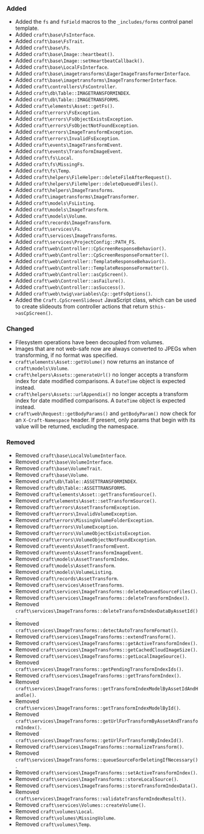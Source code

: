 ### Added
- Added the `fs` and `fsField` macros to the `_includes/forms` control panel template.
- Added `craft\base\FsInterface`.
- Added `craft\base\FsTrait`.
- Added `craft\base\Fs`.
- Added `craft\base\Image::heartbeat()`.
- Added `craft\base\Image::setHeartbeatCallback()`.
- Added `craft\base\LocalFsInterface`.
- Added `craft\base\imagetransforms\EagerImageTransformerInterface`.
- Added `craft\base\imagetransforms\ImageTransformerInterface`.
- Added `craft\controllers\FsController`.
- Added `craft\db\Table::IMAGETRANSFORMINDEX`.
- Added `craft\db\Table::IMAGETRANSFORMS`.
- Added `craft\elements\Asset::getFs()`.
- Added `craft\errors\FsException`.
- Added `craft\errors\FsObjectExistsException`.
- Added `craft\errors\FsObjectNotFoundException`.
- Added `craft\errors\ImageTransformException`.
- Added `craft\errors\InvalidFsException`.
- Added `craft\events\ImageTransformEvent`.
- Added `craft\events\TransformImageEvent`.
- Added `craft\fs\Local`.
- Added `craft\fs\MissingFs`.
- Added `craft\fs\Temp`.
- Added `craft\helpers\FileHelper::deleteFileAfterRequest()`.
- Added `craft\helpers\FileHelper::deleteQueuedFiles()`.
- Added `craft\helpers\ImageTransforms`.
- Added `craft\imagetransforms\ImageTransformer`.
- Added `craft\models\FsListing`.
- Added `craft\models\ImageTransform`.
- Added `craft\models\Volume`.
- Added `craft\records\ImageTransform`.
- Added `craft\services\Fs`.
- Added `craft\services\ImageTransforms`.
- Added `craft\services\ProjectConfig::PATH_FS`.
- Added `craft\web\Controller::CpScreenResponseBehavior()`.
- Added `craft\web\Controller::CpScreenResponseFormatter()`.
- Added `craft\web\Controller::TemplateResponseBehavior()`.
- Added `craft\web\Controller::TemplateResponseFormatter()`.
- Added `craft\web\Controller::asCpScreen()`.
- Added `craft\web\Controller::asFailure()`.
- Added `craft\web\Controller::asSuccess()`.
- Added `craft\web\twig\variables\Cp::getFsOptions()`.
- Added the `Craft.CpScreenSlideout` JavaScript class, which can be used to create slideouts from controller actions that return `$this->asCpScreen()`.

### Changed
- Filesystem operations have been decoupled from volumes.
- Images that are not web-safe now are always converted to JPEGs when transforming, if no format was specified.
- `craft\elements\Asset::getVolume()` now returns an instance of `craft\models\Volume`.
- `craft\helpers\Assets::generateUrl()` no longer accepts a transform index for date modified comparisons. A `DateTime` object is expected instead.
- `craft\helpers\Assets::urlAppendix()` no longer accepts a transform index for date modified comparisons. A `DateTime` object is expected instead.
- `craft\web\Request::getBodyParams()` and `getBodyParam()` now check for an `X-Craft-Namespace` header. If present, only params that begin with its value will be returned, excluding the namespace. 

### Removed
- Removed `craft\base\LocalVolumeInterface`.
- Removed `craft\base\VolumeInterface`.
- Removed `craft\base\VolumeTrait`.
- Removed `craft\base\Volume`.
- Removed `craft\db\Table::ASSETTRANSFORMINDEX`.
- Removed `craft\db\Table::ASSETTRANSFORMS`.
- Removed `craft\elements\Asset::getTransformSource()`.
- Removed `craft\elements\Asset::setTransformSource()`.
- Removed `craft\errors\AssetTransformException`.
- Removed `craft\errors\InvalidVolumeException`.
- Removed `craft\errors\MissingVolumeFolderException`.
- Removed `craft\errors\VolumeException`.
- Removed `craft\errors\VolumeObjectExistsException`.
- Removed `craft\errors\VolumeObjectNotFoundException`.
- Removed `craft\events\AssetTransformEvent`.
- Removed `craft\events\AssetTransformImageEvent`.
- Removed `craft\models\AssetTransformIndex`.
- Removed `craft\models\AssetTransform`.
- Removed `craft\models\VolumeListing`.
- Removed `craft\records\AssetTransform`.
- Removed `craft\services\AssetTransforms`.
- Removed `craft\services\ImageTransforms::deleteQueuedSourceFiles()`.
- Removed `craft\services\ImageTransforms::deleteTransformIndex()`.
- Removed `craft\services\ImageTransforms::deleteTransformIndexDataByAssetId()`.
- Removed `craft\services\ImageTransforms::detectAutoTransformFormat()`.
- Removed `craft\services\ImageTransforms::extendTransform()`.
- Removed `craft\services\ImageTransforms::getActiveTransformIndex()`.
- Removed `craft\services\ImageTransforms::getCachedCloudImageSize()`.
- Removed `craft\services\ImageTransforms::getLocalImageSource()`.
- Removed `craft\services\ImageTransforms::getPendingTransformIndexIds()`.
- Removed `craft\services\ImageTransforms::getTransformIndex()`.
- Removed `craft\services\ImageTransforms::getTransformIndexModelByAssetIdAndHandle()`.
- Removed `craft\services\ImageTransforms::getTransformIndexModelById()`.
- Removed `craft\services\ImageTransforms::getUrlForTransformByAssetAndTransformIndex()`.
- Removed `craft\services\ImageTransforms::getUrlForTransformByIndexId()`.
- Removed `craft\services\ImageTransforms::normalizeTransform()`.
- Removed `craft\services\ImageTransforms::queueSourceForDeletingIfNecessary()`.
- Removed `craft\services\ImageTransforms::setActiveTransformIndex()`.
- Removed `craft\services\ImageTransforms::storeLocalSource()`.
- Removed `craft\services\ImageTransforms::storeTransformIndexData()`.
- Removed `craft\services\ImageTransforms::validateTransformIndexResult()`.
- Removed `craft\services\Volumes::createVolume()`.
- Removed `craft\volumes\Local`.
- Removed `craft\volumes\MissingVolume`.
- Removed `craft\volumes\Temp`.
